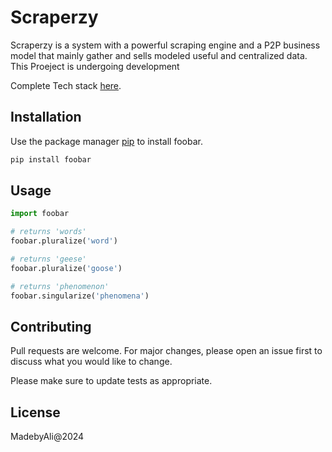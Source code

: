 # Scraperzy

Scraperzy is a system with a powerful scraping engine and a P2P business model that mainly gather and sells modeled useful and centralized data.
This Proeject is undergoing development

Complete Tech stack [here](https://docs.google.com/document/d/1Fc9I7jQohJbMZKdSAGt17-PgFUBYBsXwZ8PId2Na1kQ/edit?tab=t.0).

## Installation

Use the package manager [pip](https://pip.pypa.io/en/stable/) to install foobar.

```bash
pip install foobar
```

## Usage

```python
import foobar

# returns 'words'
foobar.pluralize('word')

# returns 'geese'
foobar.pluralize('goose')

# returns 'phenomenon'
foobar.singularize('phenomena')
```

## Contributing

Pull requests are welcome. For major changes, please open an issue first
to discuss what you would like to change.

Please make sure to update tests as appropriate.

## License

MadebyAli@2024

